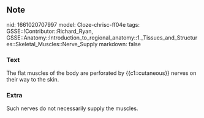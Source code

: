## Note
nid: 1661020707997
model: Cloze-chrisc-ff04e
tags: GSSE::!Contributor::Richard_Ryan, GSSE::Anatomy::Introduction_to_regional_anatomy::1._Tissues_and_Structures::Skeletal_Muscles::Nerve_Supply
markdown: false

### Text
<div class='toggle'>
  The flat muscles of the body are perforated by {{c1::cutaneous}}
  nerves on their way to the skin.
</div>

### Extra
<p id="acfe34f8-859d-493f-9b3e-5ab5013ca0e9" class="">Such nerves
do not necessarily supply the muscles.
